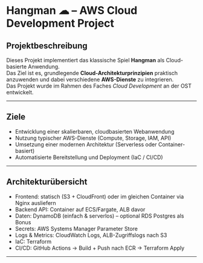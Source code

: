 # Hangman ☁ – AWS Cloud Development Project

## Projektbeschreibung
Dieses Projekt implementiert das klassische Spiel **Hangman** als Cloud-basierte Anwendung.  
Das Ziel ist es, grundlegende **Cloud-Architekturprinzipien** praktisch anzuwenden und dabei verschiedene **AWS-Dienste** zu integrieren.  
Das Projekt wurde im Rahmen des Faches *Cloud Development* an der OST entwickelt.

---

## Ziele
- Entwicklung einer skalierbaren, cloudbasierten Webanwendung
- Nutzung typischer AWS-Dienste (Compute, Storage, IAM, API)
- Umsetzung einer modernen Architektur (Serverless oder Container-basiert)
- Automatisierte Bereitstellung und Deployment (IaC / CI/CD)

---

## Architekturübersicht
- Frontend: statisch (S3 + CloudFront) oder im gleichen Container via Nginx ausliefern
- Backend API: Container auf ECS/Fargate, ALB davor
- Daten: DynamoDB (einfach & serverlos) – optional RDS Postgres als Bonus
- Secrets: AWS Systems Manager Parameter Store
- Logs & Metrics: CloudWatch Logs, ALB-Zugriffslogs nach S3
- IaC: Terraform
- CI/CD: GitHub Actions → Build + Push nach ECR → Terraform Apply
---
